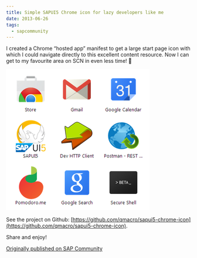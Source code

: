 ```yaml
---
title: Simple SAPUI5 Chrome icon for lazy developers like me
date: 2013-06-26
tags:
  - sapcommunity
---
```

I created a Chrome “hosted app” manifest to get a large start page icon with which I could navigate directly to this excellent content resource. Now I can get to my favourite area on SCN in even less time! 🙂

![](/images/2013/06/scn_sapui5_results_237111.png)

See the project on Github: [https://github.com/qmacro/sapui5-chrome-icon](https://github.com/qmacro/sapui5-chrome-icon).

Share and enjoy!

[Originally published on SAP Community](https://blogs.sap.com/2013/06/26/simple-sapui5-chrome-icon-for-lazy-developers-like-me/)

